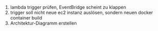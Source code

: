 1. lambda trigger prüfen, EventBridge scheint zu klappen
2. trigger soll nicht neue ec2 instanz auslösen, sondern neuen docker container build
3. Architektur-Diagramm erstellen
